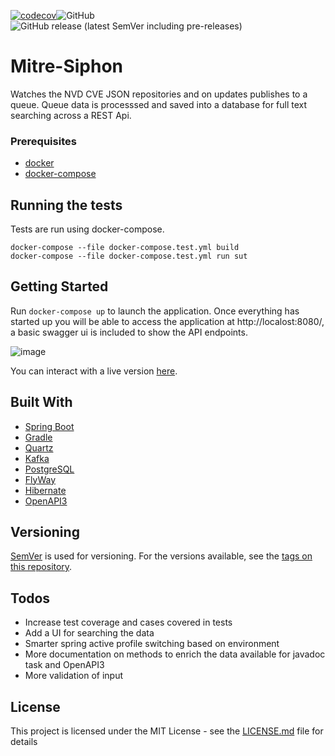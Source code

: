 [![codecov](https://codecov.io/gh/curium-rocks/mitre-siphon/branch/master/graph/badge.svg?token=70JSHSV2IY)](https://codecov.io/gh/curium-rocks/mitre-siphon)![GitHub](https://img.shields.io/github/license/curium-rocks/mitre-siphon)![GitHub release (latest SemVer including pre-releases)](https://img.shields.io/github/v/release/curium-rocks/mitre-siphon?include_prereleases)

# Mitre-Siphon

Watches the NVD CVE JSON repositories and on updates publishes to a queue. Queue data is processsed and saved into a database for full text searching across a REST Api.

### Prerequisites

- [docker](https://docs.docker.com/desktop/)
- [docker-compose](https://docs.docker.com/compose/)

## Running the tests

Tests are run using docker-compose.

```
docker-compose --file docker-compose.test.yml build
docker-compose --file docker-compose.test.yml run sut
```

## Getting Started

Run `docker-compose up` to launch the application. Once everything has started up you will be able to access the application at http://localost:8080/, a basic swagger ui is included to show the API endpoints. 

![image](https://user-images.githubusercontent.com/8363252/106229649-9adac180-61b3-11eb-8aa9-614ebfb1dcf3.png)

You can interact with a live version [here](https://mitre-siphon.apps.curium.rocks).

## Built With

- [Spring Boot](https://spring.io/projects/spring-boot)
- [Gradle](https://gradle.org/)
- [Quartz](https://www.quartz-scheduler.org/)
- [Kafka](http://kafka.apache.org/)
- [PostgreSQL](https://www.postgresql.org/)
- [FlyWay](https://flywaydb.org/documentation/)
- [Hibernate](https://hibernate.org/)
- [OpenAPI3](https://swagger.io/blog/news/announcing-openapi-3-0/)

## Versioning

[SemVer](http://semver.org/) is used for versioning. For the versions available, see the [tags on this repository](https://github.com/curim-rocks/mitre-siphon/tags).

## Todos

- Increase test coverage and cases covered in tests
- Add a UI for searching the data
- Smarter spring active profile switching based on environment
- More documentation on methods to enrich the data available for javadoc task and OpenAPI3
- More validation of input

## License

This project is licensed under the MIT License - see the [LICENSE.md](LICENSE.md) file for details
